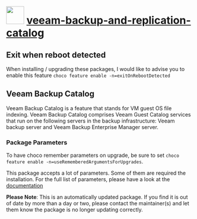 # <img src="https://cdn.jsdelivr.net/gh/mkevenaar/chocolatey-packages@9f443d73fb61627f7009b4caf5dbf104afc95c5b/icons/veeam-backup-and-replication-catalog.png" width="48" height="48"/> [veeam-backup-and-replication-catalog](https://community.chocolatey.org/packages/veeam-backup-and-replication-catalog)

## Exit when reboot detected

When installing / upgrading these packages, I would like to advise you to enable this feature `choco feature enable -n=exitOnRebootDetected`

## Veeam Backup Catalog

Veeam Backup Catalog is a feature that stands for VM guest OS file indexing. Veeam Backup Catalog comprises Veeam Guest Catalog services that run on the following servers in the backup infrastructure: Veeam backup server and Veeam Backup Enterprise Manager server.

### Package Parameters

To have choco remember parameters on upgrade, be sure to set `choco feature enable -n=useRememberedArgumentsForUpgrades`.

This package accepts a lot of parameters. Some of them are required the installation. For the full list of parameters, please have a look at the [documentation](https://github.com/mkevenaar/chocolatey-packages/blob/master/automatic/veeam-backup-and-replication-catalog/PARAMETERS.md)

<!-- PARAMETERS.md -->
**Please Note**: This is an automatically updated package. If you find it is
out of date by more than a day or two, please contact the maintainer(s) and
let them know the package is no longer updating correctly.
